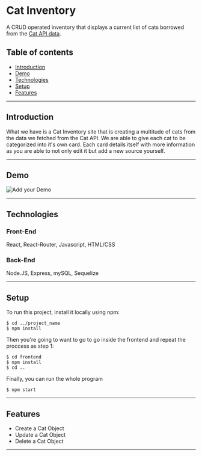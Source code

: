 # Cat Inventory 
A CRUD operated inventory that displays a current list of cats borrowed from the [Cat API data](https://thecatapi.com/). 




## Table of contents

- [Introduction](#introduction)
- [Demo](#demo)
- [Technologies](#technologies)
- [Setup](#setup)
- [Features](#features)


---

## Introduction

What we have is a Cat Inventory site that is creating a multitude of cats from the data we fetched from the Cat API. We are able to give each cat to be categorized into it's own card. Each card details itself with more information as you are able to not only edit it but add a new source yourself.



---

## Demo

![Add your Demo](readme_assets/screen.gif) 

---

## Technologies

### Front-End
React, React-Router, Javascript, HTML/CSS

### Back-End
Node.JS, Express, mySQL, Sequelize

---

## Setup

To run this project, install it locally using npm:

```
$ cd ../project_name
$ npm install
```
Then you're going to want to go to go inside the frontend and repeat the proccess as step 1:

```
$ cd frontend
$ npm install
$ cd ..
```
Finally, you can run the whole program

```
$ npm start
```

---

## Features

- Create a Cat Object
- Update a Cat Object
- Delete a Cat Object

---
